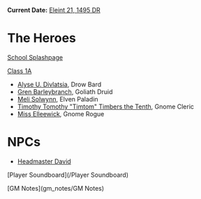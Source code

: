 <link rel="stylesheet" type="text/css" href="/static/css/sandpoint.css">

**Current Date:** [Eleint 21, 1495 DR](calendar#monthly-calendar-1495-9)

# The Heroes

[School Splashpage](@class_1a/School_Splashpage.png)

[Class 1A](@class_1a/Class_1A.png)

* [Alyse U. Divlatsia](@class_1a/Alyse_ID.png), Drow Bard
* [Gren Barleybranch](@class_1a/Gren_ID.png), Goliath Druid
* [Meli Solwynn](@class_1a/Meli_ID.png), Elven Paladin
* [Timothy Tomothy "Timtom" Timbers the Tenth](@class_1a/Timtom_ID.png), Gnome Cleric
* [Miss Elleewick](@class_1a/Elleewick_ID.png), Gnome Rogue

# NPCs

* [Headmaster David](@class_1a/Professor_David.png)

[Player Soundboard](/Player Soundboard)

[GM Notes](gm_notes/GM Notes)
